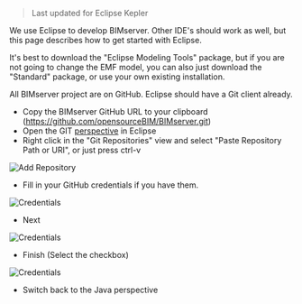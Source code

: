 > Last updated for Eclipse Kepler

We use Eclipse to develop BIMserver. Other IDE's should work as well, but this page describes how to get started with Eclipse.

It's best to download the "Eclipse Modeling Tools" package, but if you are not going to change the EMF model, you can also just download the "Standard" package, or use your own existing installation.

All BIMserver project are on GitHub. Eclipse should have a Git client already.

* Copy the BIMserver GitHub URL to your clipboard (https://github.com/opensourceBIM/BIMserver.git)
* Open the GIT [perspective](http://stackoverflow.com/questions/6650353/just-what-is-an-eclipse-perspective-and-how-would-i-go-about-making-one) in Eclipse
* Right click in the "Git Repositories" view and select "Paste Repository Path or URI", or just press ctrl-v

![Add Repository](https://github.com/opensourceBIM/BIMserver/raw/master/Documentation/img/git1.png)

* Fill in your GitHub credentials if you have them.

![Credentials](https://github.com/opensourceBIM/BIMserver/raw/master/Documentation/img/git2.png)

* Next

![Credentials](https://github.com/opensourceBIM/BIMserver/raw/master/Documentation/img/git3.png)

* Finish (Select the checkbox)

![Credentials](https://github.com/opensourceBIM/BIMserver/raw/master/Documentation/img/git4.png)

* Switch back to the Java perspective